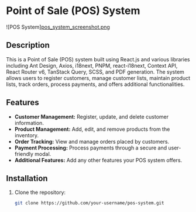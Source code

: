 # Point of Sale (POS) System

![POS System][pos_system_screenshot.png](https://github.com/srrobin/pos-system/blob/main/src/assets/scrnli_4_17_2024_2-57-04%20PM.png)

## Description

This is a Point of Sale (POS) system built using React.js and various libraries including Ant Design, Axios, i18next, PNPM, react-i18next, Context API, React Router v6, TanStack Query, SCSS, and PDF generation. The system allows users to register customers, manage customer lists, maintain product lists, track orders, process payments, and offers additional functionalities.

## Features

- **Customer Management:** Register, update, and delete customer information.
- **Product Management:** Add, edit, and remove products from the inventory.
- **Order Tracking:** View and manage orders placed by customers.
- **Payment Processing:** Process payments through a secure and user-friendly modal.
- **Additional Features:** Add any other features your POS system offers.

## Installation

1. Clone the repository:

   ```bash
   git clone https://github.com/your-username/pos-system.git
